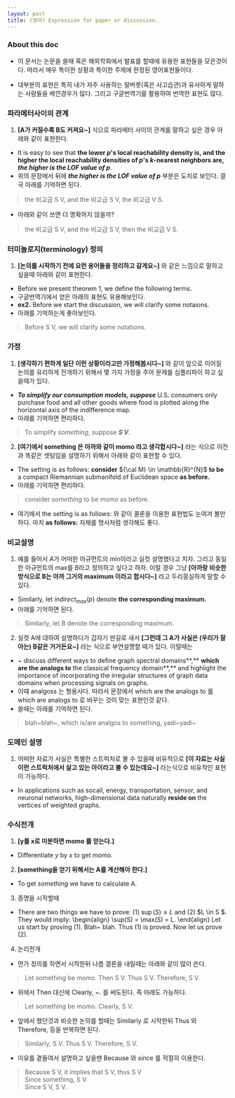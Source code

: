 ```yaml
---
layout: post
title: (영어) Expression for paper or discussion. 
---
```


### About this doc

- 이 문서는 논문을 쓸때 혹은 해외학회에서 발표를 할때에 유용한 표현들을 모은것이다. 따라서 매우 특이한 상황과 특이한 주제에 한정된 영어표현들이다. 

- 대부분의 표현은 특히 내가 자주 사용하는 말버릇(혹은 사고습관)과 유사하게 말하는 사람들을 베낀경우가 많다. 그리고 구글번역기를 활용하여 번역한 표현도 많다.  


### 파라메터사이의 관계

1. **[A가 커질수록 B도 커져요~]** 식으로 파라메터 사이의 관계를 말하고 싶은 경우 아래와 같이 표현한다. 
- It is easy to see that **the lower $p$'s local reachability density is, and the higher the local reachability densities of $p$'s $k$-nearest neighbors are, *the higher is the LOF value of $p$***. 
- 위의 문장에서 뒤에 ***the higher is the LOF value of $p$*** 부분은 도치로 보인다. 결국 아래를 기억하면 된다. 
> the 비교급 S V, and the 비교급 S V, the 비교급 V S.
- 아래와 같이 쓰면 더 명확하지 않을까? 
> the 비교급 S V, and the 비교급 S V, then the 비교급 V S.


### 터미놀로지(terminology) 정의 

1. **[논의를 시작하기 전에 요런 용어들을 정리하고 갈게요~]** 와 같은 느낌으로 말하고 싶을때 아래와 같이 표현한다. 
- Before we present theorem 1, we define the following terms. 
- 구글번역기에서 얻은 아래의 표현도 유용해보인다. 
- **ex2.** Before we start the discussion, we will clarify some notaions.
- 아래를 기억하는게 좋아보인다. 
> Before S V, we will clarify some notations. 

### 가정 

1. **[생각하기 편하게 일단 이런 상황이라고만 가정해봅시다~]** 와 같이 앞으로 이어질 논의를 유리하게 전개하기 위해서 몇 가지 가정을 주어 문제를 심플리파이 하고 싶을때가 있다. 
- ***To simplify our consumption models, suppose*** U.S. consumers only purchase food and all other goods where food is plotted along the horizontal axis of the indifference map.
- 아래를 기억하면 편리하다. 
> To simplify *something*, suppose ***S V***. 

2. **[여기에서 something 은 아까와 같이 momo 라고 생각합시다~]** 라는 식으로 이전과 똑같은 셋팅임을 설명하기 위해서 아래와 같이 표현할 수 있다. 
- The setting is as follows: **consider** ${\cal M} \in \mathbb{R}^{N}$ **to be** a compact Riemannian submanifold of Euclidean space **as before.**  
- 아래를 기억하면 편리하다. 
> consider *something* to be *momo* as before. 
- 여기에서 the setting is as follows: 와 같이 콜론을 이용한 표현법도 눈여겨 볼만하다. 마치 **as follows:** 자체를 명사처럼 생각해도 좋다. 

### 비교설명 

1. 예를 들어서 $A$가 어떠한 아규먼트의 min이라고 실컷 설명했다고 치자. 그리고 동일한 아규먼트의 max를 $B$라고 정의하고 싶다고 하자. 이럴 경우 그냥 **[아까랑 비슷한 방식으로 B는 아까 그거의 maximum 이라고 합시다~]** 라고 두리뭉실하게 말할 수 있다. 
- Similarly, let $indirect_{max}(p)$ denote **the corresponding maximum.**
- 아래를 기억하면 된다. 
> Similarly, let B denote the corresponding maximum. 

2. 실컷 A에 대하여 설명하다가 갑자기 딴길로 새서 **[그런데 그 A가 사실은 (우리가 잘아는) B같은 거거든요~]** 라는 식으로 부연설명할 때가 있다. 이럴때는
- ~ discuss different ways to define graph spectral domains**,** **which are the analogs to** the classical frequency domain**,** and highlight the importance of incorporating the irregular structures of graph data domains when processing signals on graphs. 
- 이때 analgoss 는 형용사다. 따라서 문장에서 which are the analogs to 를 which are analogs to 로 바꾸는 것이 맞는 표현인것 같다. 
- 쓸때는 아래를 기억하면 된다. 
> blah~blah~, which is/are analgos to something, yadi~yadi~ 

### 도메인 설명 

1. 어떠한 자료가 사실은 특별한 스트럭처로 볼 수 있을때 비유적으로 **[이 자료는 사실 이런 스트럭처에서 살고 있는 아이라고 볼 수 있는데요~]** 라는식으로 비유적인 표현이 가능하다. 
- In applications such as socail, energy, transportation, sensor, and neuronal networks, high-dimensional data naturally **reside on** the vertices of weighted graphs. 

### 수식전개 

1. **[y를 x로 미분하면 momo 를 얻는다.]** 
- Differentiate $y$ by $x$ to get *momo*. 

2. **[something을 얻기 위해서는 A를 계산해야 한다.]** 
- To get *something* we have to calculate A.

3. 증명을 시작할때
- There are two things we have to prove: (1) $\sup(S) \leq L$ and (2) $L \in S $. They would imply:
\begin{align}
\sup(S) = \max(S) = L.
\end{align}
Let us start by proving (1). Blah~ blah. Thus (1) is proved. Now let us prove (2). 

4. 논리전개 
- 먼가 정의를 하면서 시작한뒤 나름 결론을 내릴때는 아래와 같이 많이 쓴다. 
> Let something be momo. Then S V. Thus S V. Therefore, S V. 
- 위에서 Then 대신에 Clearly, ~. 를 써도된다. 즉 아래도 가능하다. 
> Let something be momo. Clearly, S V. 
- 앞에서 했던것과 비슷한 논의를 할때는 Similarly 로 시작한뒤 Thus 와 Therefore, 등을 반복하면 된다. 
> Similarly, S V. Thus S V. Therefore, S V. 
- 이유를 곁들여서 설명하고 싶을땐 Because 와 since 를 적절히 이용한다. 
> Because S V, it implies that S V, thus S V <br/>
> Since something, S V. <br>
> Since S V, S V.  








